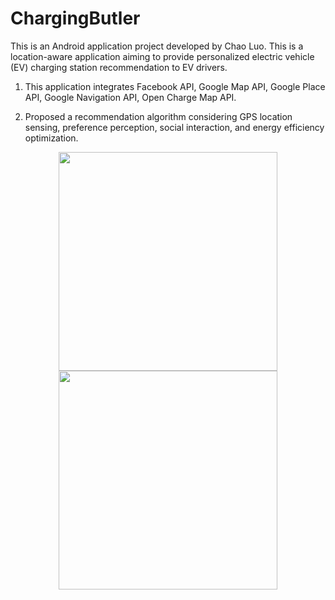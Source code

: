 # ChargingButler
This is an Android application project developed by Chao Luo. This is a location-aware application aiming to provide personalized electric vehicle (EV) charging station recommendation to EV drivers. 

1. This application integrates Facebook API, Google Map API, Google Place API, Google Navigation API, Open Charge Map API.

2. Proposed a recommendation algorithm considering GPS location sensing, preference perception, social interaction, and energy efficiency optimization.


<p align="center">
  <img src="https://cloud.githubusercontent.com/assets/16144725/24262888/e2b70a28-0fd1-11e7-8f5a-264b7ca38f93.png" width="350"/>
  <img src="your_relative_path_here_number_2_large_name" width="350"/>
</p>

